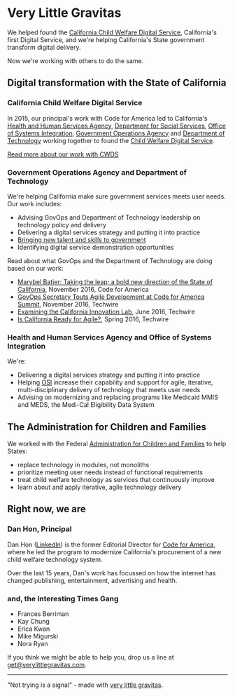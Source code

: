 # Very Little Gravitas

We helped found the [California Child Welfare Digital Service](https://cwds.ca.gov/), California's first Digital Service, and we're helping California's State government transform digital delivery.

Now we're working with others to do the same.

## Digital transformation with the State of California

### California Child Welfare Digital Service

In 2015, our principal's work with Code for America led to California's [Health and Human Services Agency](http://www.chhs.ca.gov), [Department for Social Services](http://www.cdss.ca.gov), [Office of Systems Integration](http://www.cdss.ca.gov), [Government Operations Agency](http://govops.ca.gov) and [Department of Technology](http://www.cio.ca.gov) working together to found the [Child Welfare Digital Service](https://cwds.ca.gov).

[Read more about our work with CWDS](/cwds)

### Government Operations Agency and Department of Technology 

We're helping California make sure government services meets user needs. Our work includes: 

* Advising GovOps and Department of Technology leadership on technology policy and delivery
* Delivering a digital services strategy and putting it into practice
* [Bringing new talent and skills to government](https://github.com/CDTgithub/DigitalServiceOpportunities)
* Identifying digital service demonstration opportunities 

Read about what GovOps and the Department of Technology are doing based on our work:

* [Marybel Batjer: Taking the leap; a bold new direction of the State of California](https://www.youtube.com/watch?v=yb8fZrrDT00), November 2016, Code for America
* [GovOps Secretary Touts Agile Development at Code for America Summit](http://www.techwire.net/news/govops-secretary-touts-agile-development-at-code-for-america-summit.html), November 2016, Techwire
* [Examining the California Innovation Lab](http://www.techwire.net/news/examining-the-california-innovation-lab.html), June 2016, Techwire
* [Is California Ready for Agile?](/assets/techwire_spring_16.pdf), Spring 2016, Techwire

### Health and Human Services Agency and Office of Systems Integration

We're:

* Delivering a digital services strategy and putting it into practice
* Helping [OSI](http://osi.ca.gov) increase their capability and support for agile, iterative, multi-disciplinary delivery of technology that meets user needs
* Advising on modernizing and replacing programs like Medicaid MMIS and MEDS, the Medi-Cal Eligibility Data System

## The Administration for Children and Families

We worked with the Federal [Administration for Children and Families](https://www.acf.hhs.gov) to help States:

* replace technology in modules, not monoliths
* prioritize meeting user needs instead of functional requirements
* treat child welfare technology as services that continuously improve
* learn about and apply iterative, agile technology delivery 

## Right now, we are

### Dan Hon, Principal

Dan Hon ([LinkedIn](https://www.linkedin.com/in/danhon/)) is the former Editorial Director for [Code for America](https://www.codeforamerica.org), where he led the program to modernize California's procurement of a new child welfare technology system.

Over the last 15 years, Dan's work has focussed on how the internet has changed publishing, entertainment, advertising and health.

### and, the Interesting Times Gang

* Frances Berriman
* Kay Chung
* Erica Kwan
* Mike Migurski
* Nora Ryan

If you think we might be able to help you, drop us a line at [get@verylittlegravitas.com](get@verylittlegravitas.com).

------

"Not trying is a signal" - made with [very little gravitas](/).
